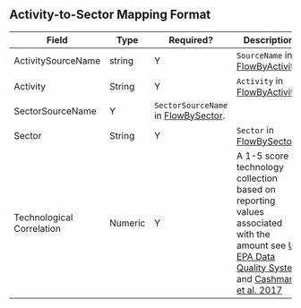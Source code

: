 ## Activity-to-Sector Mapping Format

Field | Type | Required? | Description
----- | ---- | --------  | -----------
ActivitySourceName | string | Y | `SourceName` in [FlowByActivity](FlowByActivity.md).
Activity | String | Y | `Activity` in [FlowByActivity](FlowByActivity.md). 
SectorSourceName | Y | `SectorSourceName` in [FlowBySector](FlowBySector.md). 
Sector | String | Y | `Sector` in [FlowBySector](FlowBySector.md).
Technological Correlation |  Numeric | Y | A 1-5 score of technology collection based on reporting values associated with the amount see [US EPA Data Quality System](https://cfpub.epa.gov/si/si_public_record_report.cfm?dirEntryId=321834) and [Cashman et al. 2017](http://dx.doi.org/10.1021/acs.est.6b02160)
